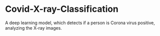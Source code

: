 # Covid-X-ray-Classification
A deep learning model, which detects if a person is Corona virus positive, analyzing the X-ray images.
